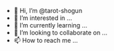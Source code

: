 - 👋 Hi, I’m @tarot-shogun
- 👀 I’m interested in ...
- 🌱 I’m currently learning ...
- 💞️ I’m looking to collaborate on ...
- 📫 How to reach me ...

<!---
tarot-shogun/tarot-shogun is a ✨ special ✨ repository because its `README.md` (this file) appears on your GitHub profile.
You can click the Preview link to take a look at your changes.
--->
